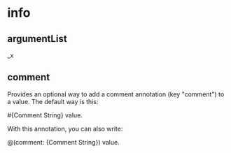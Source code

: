 # info
## argumentList
_x
## comment

Provides an optional way to add a comment annotation (key "comment") to a value.
The default way is this:

#{Comment String}
value.

With this annotation, you can also write:

@(comment: {Comment String})
value.
